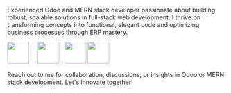 
Experienced Odoo and MERN stack developer passionate about building robust, scalable solutions in full-stack web development. I thrive on transforming concepts into functional, elegant code and optimizing business processes through ERP mastery.

 <img src="https://cdn.jsdelivr.net/gh/devicons/devicon/icons/python/python-original.svg" width="50"/> &nbsp; &nbsp;
 <img src="https://cdn.jsdelivr.net/gh/devicons/devicon/icons/javascript/javascript-original.svg" width="50"/> &nbsp;
 <img src="https://cdn.jsdelivr.net/gh/devicons/devicon/icons/mongodb/mongodb-original.svg" width="50"/>
 <img src="https://cdn.jsdelivr.net/gh/devicons/devicon/icons/postgresql/postgresql-original.svg" width="50"/> &nbsp; &nbsp;

Reach out to me for collaboration, discussions, or insights in Odoo or MERN stack development. Let's innovate together!
